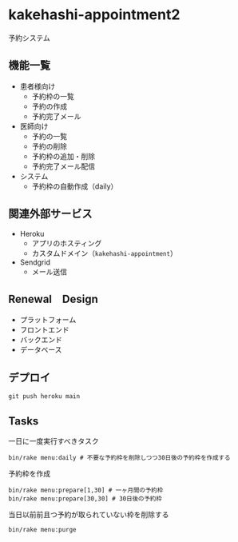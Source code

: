 # kakehashi-appointment2
予約システム

## 機能一覧

- 患者様向け
  - 予約枠の一覧
  - 予約の作成
  - 予約完了メール
- 医師向け
  - 予約の一覧
  - 予約の削除
  - 予約枠の追加・削除
  - 予約完了メール配信
- システム
  - 予約枠の自動作成（daily）

## 関連外部サービス

- Heroku
  - アプリのホスティング
  - カスタムドメイン（`kakehashi-appointment`）
- Sendgrid
  - メール送信

## Renewal　Design

- プラットフォーム
- フロントエンド
- バックエンド
- データベース

## デプロイ
```
git push heroku main
```

## Tasks
一日に一度実行すべきタスク
```
bin/rake menu:daily # 不要な予約枠を削除しつつ30日後の予約枠を作成する
```

予約枠を作成
```
bin/rake menu:prepare[1,30] # 一ヶ月間の予約枠
bin/rake menu:prepare[30,30] # 30日後の予約枠
```

当日以前前且つ予約が取られていない枠を削除する
```
bin/rake menu:purge
```
